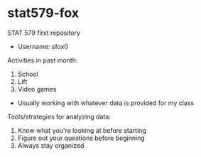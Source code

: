 # stat579-fox
STAT 579 first repository

- Username: sfox0

Activities in past month:
1. School
2. Lift
3. Video games

- Usually working with whatever data is provided for my class

Tools/strategies for analyzing data:
1. Know what you're looking at before starting
2. Figure out your questions before beginning
3. Always stay organized

